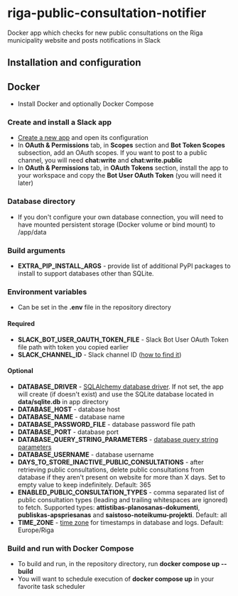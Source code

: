 # riga-public-consultation-notifier

Docker app which checks for new public consultations on the Riga municipality website and posts notifications in Slack

## Installation and configuration

## Docker

- Install Docker and optionally Docker Compose

### Create and install a Slack app

- [Create a new app](https://api.slack.com/apps) and open its configuration
- In **OAuth & Permissions** tab, in **Scopes** section and **Bot Token Scopes** subsection, add an OAuth scopes. If you want to post to a public channel, you will need **chat:write** and **chat:write.public**
- In **OAuth & Permissions** tab, in **OAuth Tokens** section, install the app to your workspace and copy the **Bot User OAuth Token** (you will need it later)

### Database directory

- If you don't configure your own database connection, you will need to have mounted persistent storage (Docker volume or bind mount) to /app/data

### Build arguments

- **EXTRA_PIP_INSTALL_ARGS** - provide list of additional PyPI packages to install to support databases other than SQLite.

### Environment variables

- Can be set in the **.env** file in the repository directory

#### Required

- **SLACK_BOT_USER_OAUTH_TOKEN_FILE** - Slack Bot User OAuth Token file path with token you copied earlier
- **SLACK_CHANNEL_ID** - Slack channel ID ([how to find it](https://duckduckgo.com/?q=slack+channel+id))

#### Optional

- **DATABASE_DRIVER** - [SQLAlchemy database driver](https://docs.sqlalchemy.org/en/latest/core/engines.html#backend-specific-urls). If not set, the app will create (if doesn't exist) and use the SQLite database located in **data/sqlite.db** in app directory
- **DATABASE_HOST** - database host
- **DATABASE_NAME** - database name
- **DATABASE_PASSWORD_FILE** - database password file path
- **DATABASE_PORT** - database port
- **DATABASE_QUERY_STRING_PARAMETERS** - [database query string parameters](https://docs.sqlalchemy.org/en/latest/core/engines.html#add-parameters-to-the-url-query-string)
- **DATABASE_USERNAME** - database username
- **DAYS_TO_STORE_INACTIVE_PUBLIC_CONSULTATIONS** - after retrieving public consultations, delete public consultations from database if they aren't present on website for more than X days. Set to empty value to keep indefinitely. Default: 365
- **ENABLED_PUBLIC_CONSULTATION_TYPES** - comma separated list of public consultation types (leading and trailing whitespaces are ignored) to fetch. Supported types: **attistibas-planosanas-dokumenti**, **publiskas-apspriesanas** and **saistoso-noteikumu-projekti**. Default: all
- **TIME_ZONE** - [time zone](https://en.wikipedia.org/wiki/List_of_tz_database_time_zones#List) for timestamps in database and logs. Default: Europe/Riga

### Build and run with Docker Compose

- To build and run, in the repository directory, run **docker compose up --build**
- You will want to schedule execution of **docker compose up** in your favorite task scheduler
